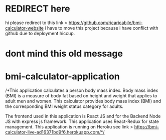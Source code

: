 # REDIRECT here
hi please redirect to this link > https://github.com/ricaricabile/bmi-calculator-website
i have to move this project because i have conflict with github due to deployment hiccup.

# dont mind this old message


# bmi-calculator-application
/*This application calculates a person body mass index. Body mass index (BMI) is a measure of body fat based on height and weight that applies to adult men and women. This calculator provides body mass index (BMI) and the corresponding BMI weight status category for adults.

The frontend used in this application is React JS and for the Backend Node JS with express js framework.
This application uses React-Redux for state management.
This application is running on Heroku see link > https://bmi-calculator-live-ad16371bd9f6.herokuapp.com/*/

